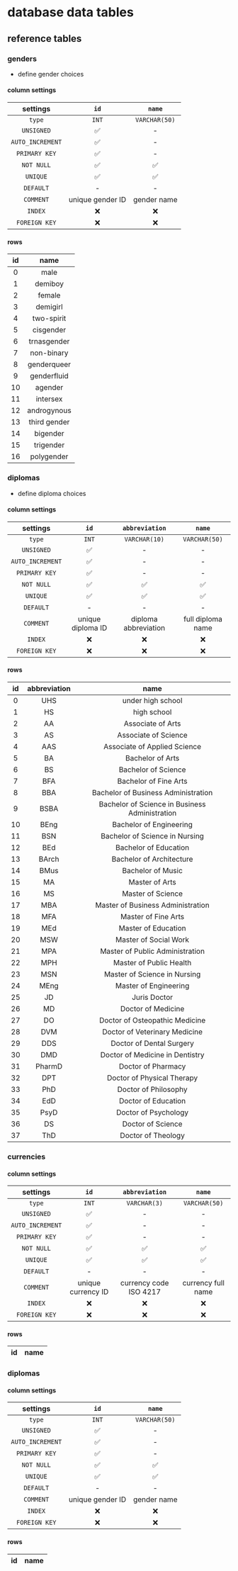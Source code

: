 # database data tables

## reference tables

### genders

* define gender choices

#### column settings

| settings          | `id`              | `name`         |
| :---------------: | :---------------: | :------------: |
| `type`            | `INT`             | `VARCHAR(50)`  |
| `UNSIGNED`        | ✅               | -              |
| `AUTO_INCREMENT`  | ✅               | -              |
| `PRIMARY KEY`     | ✅               | -              |
| `NOT NULL`        | ✅               | ✅            |
| `UNIQUE`          | ✅               | ✅            |
| `DEFAULT`         | -                 | -             |
| `COMMENT`         | unique gender ID  | gender name   |
| `INDEX`           | ❌               | ❌            |
| `FOREIGN KEY`     | ❌               | ❌            |

#### rows

| id    | name          |
| :---: | :-----------: |
| 0     | male          |
| 1     | demiboy       |
| 2	    | female        |
| 3	    | demigirl      |
| 4	    | two-spirit    |
| 5	    | cisgender     |
| 6	    | trnasgender   |
| 7	    | non-binary    |
| 8	    | genderqueer   |
| 9	    | genderfluid   |
| 10	| agender       |
| 11	| intersex      |
| 12	| androgynous   |
| 13	| third gender  |
| 14	| bigender      |
| 15	| trigender     |
| 16    | polygender    |

### diplomas

* define diploma choices

#### column settings

| settings          | `id`              | `abbreviation`        | `name`            |
| :---------------: | :---------------: | :-------------------: | :---------------: |
| `type`            | `INT`             | `VARCHAR(10)`         | `VARCHAR(50)`     |
| `UNSIGNED`        | ✅               | -                     | -                 |
| `AUTO_INCREMENT`  | ✅               | -                     | -                 |
| `PRIMARY KEY`     | ✅               | -                     | -                 |
| `NOT NULL`        | ✅               | ✅                    | ✅               |
| `UNIQUE`          | ✅               | ✅                    | ✅               |
| `DEFAULT`         | -                 | -                     | -                 |
| `COMMENT`         | unique diploma ID | diploma abbreviation  | full diploma name |
| `INDEX`           | ❌               | ❌                    | ❌               |
| `FOREIGN KEY`     | ❌               | ❌                    | ❌               |

#### rows

| id    | abbreviation  | name                                              |
| :---: | :-----------: | :-----------------------------------------------: |
| 0     | UHS           | under high school                                 |
| 1	    | HS	        | high school                                       |
| 2	    | AA	        | Associate of Arts                                 |
| 3	    | AS	        | Associate of Science                              |
| 4	    | AAS	        | Associate of Applied Science                      |
| 5	    | BA	        | Bachelor of Arts                                  |
| 6	    | BS	        | Bachelor of Science                               |
| 7	    | BFA	        | Bachelor of Fine Arts                             |
| 8	    | BBA	        | Bachelor of Business Administration               |
| 9	    | BSBA	        | Bachelor of Science in Business Administration    |
| 10    | BEng	        | Bachelor of Engineering                           |
| 11	| BSN	        | Bachelor of Science in Nursing                    |
| 12	| BEd	        | Bachelor of Education                             |
| 13	| BArch	        | Bachelor of Architecture                          |
| 14	| BMus	        | Bachelor of Music                                 |
| 15	| MA	        | Master of Arts                                    |
| 16	| MS	        | Master of Science                                 |
| 17	| MBA	        | Master of Business Administration                 |
| 18	| MFA	        | Master of Fine Arts                               |
| 19	| MEd	        | Master of Education                               |
| 20	| MSW	        | Master of Social Work                             |
| 21	| MPA	        | Master of Public Administration                   |
| 22	| MPH	        | Master of Public Health                           |
| 23	| MSN	        | Master of Science in Nursing                      |
| 24	| MEng	        | Master of Engineering                             |
| 25	| JD	        | Juris Doctor                                      |
| 26	| MD	        | Doctor of Medicine                                |
| 27	| DO	        | Doctor of Osteopathic Medicine                    |
| 28	| DVM	        | Doctor of Veterinary Medicine                     |
| 29	| DDS	        | Doctor of Dental Surgery                          |
| 30	| DMD	        | Doctor of Medicine in Dentistry                   |
| 31	| PharmD        | Doctor of Pharmacy                                |
| 32	| DPT	        | Doctor of Physical Therapy                        |
| 33	| PhD	        | Doctor of Philosophy                              |
| 34	| EdD	        | Doctor of Education                               |
| 35	| PsyD	        | Doctor of Psychology                              |
| 36	| DS	        | Doctor of Science                                 |
| 37	| ThD	        | Doctor of Theology                                |

### currencies

#### column settings


| settings          | `id`              | `abbreviation`        | `name`            |
| :---------------: | :---------------: | :-------------------: | :---------------: |
| `type`            | `INT`             | `VARCHAR(3)`          | `VARCHAR(50)`     |
| `UNSIGNED`        | ✅               | -                     | -                 |
| `AUTO_INCREMENT`  | ✅               | -                     | -                 |
| `PRIMARY KEY`     | ✅               | -                     | -                 |
| `NOT NULL`        | ✅               | ✅                    | ✅               |
| `UNIQUE`          | ✅               | ✅                    | ✅               |
| `DEFAULT`         | -                 | -                     | -                 |
| `COMMENT`         | unique currency ID | currency code ISO 4217  | currency full name |
| `INDEX`           | ❌               | ❌                    | ❌               |
| `FOREIGN KEY`     | ❌               | ❌                    | ❌               |

#### rows

| id    | name          |
| :---: | :-----------: |

### diplomas

#### column settings

| settings          | `id`              | `name`         |
| :---------------: | :---------------: | :------------: |
| `type`            | `INT`             | `VARCHAR(50)`  |
| `UNSIGNED`        | ✅               | -              |
| `AUTO_INCREMENT`  | ✅               | -              |
| `PRIMARY KEY`     | ✅               | -              |
| `NOT NULL`        | ✅               | ✅            |
| `UNIQUE`          | ✅               | ✅            |
| `DEFAULT`         | -                 | -             |
| `COMMENT`         | unique gender ID  | gender name   |
| `INDEX`           | ❌               | ❌            |
| `FOREIGN KEY`     | ❌               | ❌            |

#### rows

| id    | name          |
| :---: | :-----------: |
